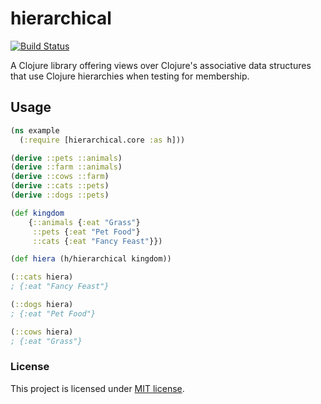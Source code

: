 # hierarchical

[![Build Status](https://travis-ci.org/RutledgePaulV/hierarchical.svg?branch=develop)](https://travis-ci.org/RutledgePaulV/hierarchical)

A Clojure library offering views over Clojure's associative data structures
that use Clojure hierarchies when testing for membership.

## Usage

```clojure
(ns example
  (:require [hierarchical.core :as h]))

(derive ::pets ::animals)
(derive ::farm ::animals)
(derive ::cows ::farm)
(derive ::cats ::pets)
(derive ::dogs ::pets)

(def kingdom
    {::animals {:eat "Grass"} 
     ::pets {:eat "Pet Food"}
     ::cats {:eat "Fancy Feast"}})

(def hiera (h/hierarchical kingdom))

(::cats hiera)
; {:eat "Fancy Feast"}

(::dogs hiera)
; {:eat "Pet Food"}

(::cows hiera)
; {:eat "Grass"}

```

### License

This project is licensed under [MIT license](http://opensource.org/licenses/MIT).